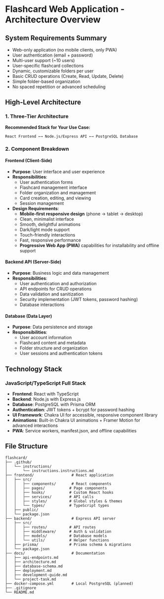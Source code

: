 # Flashcard Web Application - Architecture Overview

## System Requirements Summary

- Web-only application (no mobile clients, only PWA)
- User authentication (email + password)
- Multi-user support (~10 users)
- User-specific flashcard collections
- Dynamic, customizable folders per user
- Basic CRUD operations (Create, Read, Update, Delete)
- Simple folder-based organization
- No spaced repetition or advanced scheduling

## High-Level Architecture

### 1. Three-Tier Architecture

**Recommended Stack for Your Use Case:**
```
React Frontend ←→ Node.js/Express API ←→ PostgreSQL Database
```

### 2. Component Breakdown

#### Frontend (Client-Side)
- **Purpose**: User interface and user experience
- **Responsibilities**:
  - User authentication forms
  - Flashcard management interface
  - Folder organization and management
  - Card creation, editing, and viewing
  - Session management
- **Design Requirements**:
  - **Mobile-first responsive design** (phone → tablet → desktop)
  - Clean, minimalist interface
  - Smooth, delightful animations
  - Dark/light mode support
  - Touch-friendly interactions
  - Fast, responsive performance
  - **Progressive Web App (PWA)** capabilities for installability and offline support

#### Backend API (Server-Side)
- **Purpose**: Business logic and data management
- **Responsibilities**:
  - User authentication and authorization
  - API endpoints for CRUD operations
  - Data validation and sanitization
  - Security implementation (JWT tokens, password hashing)
  - Database interactions

#### Database (Data Layer)
- **Purpose**: Data persistence and storage
- **Responsibilities**:
  - User account information
  - Flashcard content and metadata
  - Folder structure and organization
  - User sessions and authentication tokens

## Technology Stack

### JavaScript/TypeScript Full Stack
- **Frontend**: React with TypeScript
- **Backend**: Node.js with Express.js
- **Database**: PostgreSQL with Prisma ORM
- **Authentication**: JWT tokens + bcrypt for password hashing
- **UI Framework**: Chakra UI for accessible, responsive component library
- **Animations**: Built-in Chakra UI animations + Framer Motion for advanced interactions
- **PWA**: Service workers, manifest.json, and offline capabilities

## File Structure

```
flashcard/
├── .github/
│   └── instructions/
│       └── instructions.instructions.md
├── frontend/                 # React application
│   ├── src/
│   │   ├── components/       # React components
│   │   ├── pages/           # Page components
│   │   ├── hooks/           # Custom React hooks
│   │   ├── services/        # API calls
│   │   ├── styles/          # Global styles & themes
│   │   └── types/           # TypeScript types
│   ├── public/
│   └── package.json
├── backend/                  # Express API server
│   ├── src/
│   │   ├── routes/          # API routes
│   │   ├── middleware/      # Auth & validation
│   │   ├── models/          # Database models
│   │   └── utils/           # Helper functions
│   ├── prisma/              # Prisma schema & migrations
│   └── package.json
├── docs/                     # Documentation
│   ├── api-endpoints.md
│   ├── architecture.md
│   ├── database-schema.md
│   ├── deployment.md
│   ├── development-guide.md
│   └── project-task.md
├── docker-compose.yml        # Local PostgreSQL (planned)
├── .gitignore
└── README.md
```
